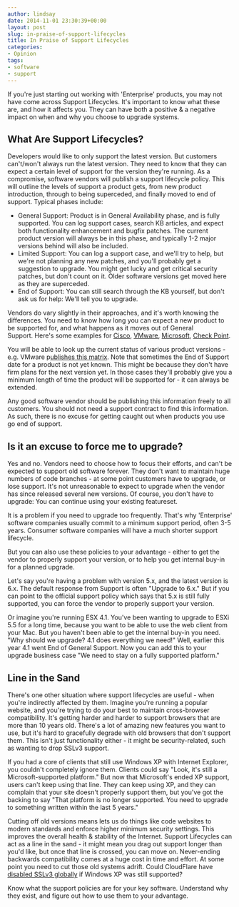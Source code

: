 ```yaml
---
author: lindsay
date: 2014-11-01 23:30:39+00:00
layout: post
slug: in-praise-of-support-lifecycles
title: In Praise of Support Lifecycles
categories:
- Opinion
tags:
- software
- support
---
```


If you're just starting out working with 'Enterprise' products, you may not have come across Support Lifecycles. It's important to know what these are, and how it affects you. They can have both a positive & a negative impact on when and why you choose to upgrade systems.

## What Are Support Lifecycles?

Developers would like to only support the latest version. But customers can't/won't always run the latest version. They need to know that they can expect a certain level of support for the version they're running. As a compromise, software vendors will publish a support lifecycle policy. This will outline the levels of support a product gets, from new product introduction, through to being superceded, and finally moved to end of support. Typical phases include:

* General Support: Product is in General Availability phase, and is fully supported. You can log support cases, search KB articles, and expect both functionality enhancement and bugfix patches. The current product version will always be in this phase, and typically 1-2 major versions behind will also be included.
* Limited Support: You can log a support case, and we'll try to help, but we're not planning any new patches, and you'll probably get a suggestion to upgrade. You might get lucky and get critical security patches, but don't count on it. Older software versions get moved here as they are superceded.
* End of Support: You can still search through the KB yourself, but don't ask us for help: We'll tell you to upgrade.

Vendors do vary slightly in their approaches, and it's worth knowing the differences. You need to know how long you can expect a new product to be supported for, and what happens as it moves out of General Support. Here's some examples for [Cisco](http://www.cisco.com/c/en/us/products/eos-eol-policy.html), [VMware](https://www.vmware.com/support/policies/lifecycle), [Microsoft](http://support2.microsoft.com/lifecycle/default.aspx?LN=en-us&x=5&y=11), [Check Point](http://www.checkpoint.com/support-programs-and-plans/support-lifecycle-policy/index.html).

You will be able to look up the current status of various product versions - e.g. VMware p[ublishes this matrix](https://www.vmware.com/files/pdf/support/Product-Lifecycle-Matrix.pdf). Note that sometimes the End of Support date for a product is not yet known. This might be because they don't have firm plans for the next version yet. In those cases they'll probably give you a minimum length of time the product will be supported for - it can always be extended.

Any good software vendor should be publishing this information freely to all customers. You should not need a support contract to find this information. As such, there is no excuse for getting caught out when products you use go end of support.

## Is it an excuse to force me to upgrade?

Yes and no. Vendors need to choose how to focus their efforts, and can't be expected to support old software forever. They don't want to maintain huge numbers of code branches - at some point customers have to upgrade, or lose support. It's not unreasonable to expect to upgrade when the vendor has since released several new versions. Of course, you don't have to upgrade: You can continue using your existing featureset.

It is a problem if you need to upgrade too frequently. That's why 'Enterprise' software companies usually commit to a minimum support period, often 3-5 years. Consumer software companies will have a much shorter support lifecycle.

But you can also use these policies to your advantage - either to get the vendor to properly support your version, or to help you get internal buy-in for a planned upgrade.

Let's say you're having a problem with version 5.x, and the latest version is 6.x. The default response from Support is often "Upgrade to 6.x." But if you can point to the official support policy which says that 5.x is still fully supported, you can force the vendor to properly support your version.

Or imagine you're running ESX 4.1. You've been wanting to upgrade to ESXi 5.5 for a long time, because you want to be able to use the web client from your Mac. But you haven't been able to get the internal buy-in you need. "Why should we upgrade? 4.1 does everything we need!" Well, earlier this year 4.1 went End of General Support. Now you can add this to your upgrade business case "We need to stay on a fully supported platform."

## Line in the Sand

There's one other situation where support lifecycles are useful - when you're indirectly affected by them. Imagine you're running a popular website, and you're trying to do your best to maintain cross-browser compatibility. It's getting harder and harder to support browsers that are more than 10 years old. There's a lot of amazing new features you want to use, but it's hard to gracefully degrade with old browsers that don't support them. This isn't just functionality either - it might be security-related, such as wanting to drop SSLv3 support.

If you had a core of clients that still use Windows XP with Internet Explorer, you couldn't completely ignore them. Clients could say "Look, it's still a Microsoft-supported platform." But now that Microsoft's ended XP support, users can't keep using that line. They can keep using XP, and they can complain that your site doesn't properly support them, but you've got the backing to say "That platform is no longer supported. You need to upgrade to something written within the last 5 years."

Cutting off old versions means lets us do things like code websites to modern standards and enforce higher minimum security settings. This improves the overall health & stability of the Internet. Support Lifecycles can act as a line in the sand - it might mean you drag out support longer than you'd like, but once that line is crossed, you can move on. Never-ending backwards compatibility comes at a huge cost in time and effort. At some point you need to cut those old systems adrift. Could CloudFlare have [disabled SSLv3 globally](http://blog.cloudflare.com/sslv3-support-disabled-by-default-due-to-vulnerability/) if Windows XP was still supported?

Know what the support policies are for your key software. Understand why they exist, and figure out how to use them to your advantage.
